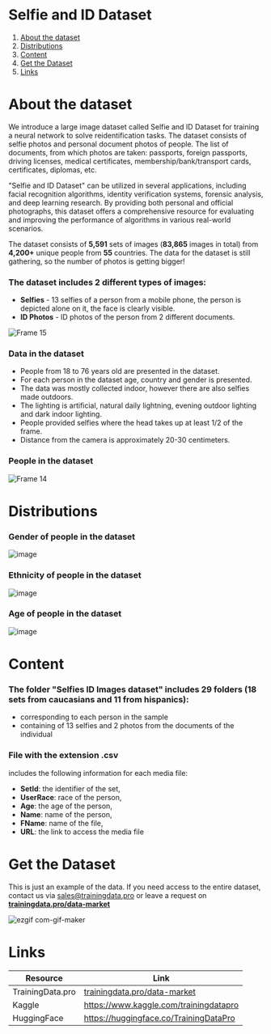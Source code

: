 # Selfie and ID Dataset
1. [ About the dataset ](#about)
2. [ Distributions ](#dist)
3. [ Content ](#cont)
4. [ Get the Dataset ](#getdat)
5. [ Links ](#link)

<a name="about"></a>
# About the dataset
We introduce a large image dataset called Selfie and ID Dataset for training a neural network to solve reidentification tasks. The dataset consists of selfie photos and personal document photos of people. The list of documents, from which photos are taken: passports, foreign passports, driving licenses, medical certificates, membership/bank/transport cards, certificates, diplomas, etc. 

"Selfie and ID Dataset" can be utilized in several applications, including facial recognition algorithms, identity verification systems, forensic analysis, and deep learning research. By providing both personal and official photographs, this dataset offers a comprehensive resource for evaluating and improving the performance of algorithms in various real-world scenarios.

The dataset consists of **5,591** sets of images (**83,865** images in total) from **4,200+** unique people from **55** countries. The data for the dataset is still gathering, so the number of photos is getting bigger!

### The dataset includes 2 different types of images:
- **Selfies** - 13 selfies of a person from a mobile phone, the person is depicted alone on it, the face is clearly visible.
- **ID Photos** - ID photos of the person from 2 different documents.

![Frame 15](https://github.com/Trainingdata-datamarket/Selfie-and-ID-Dataset/assets/113421352/8ba4859b-f857-4f2e-99a7-3341e33409b5)



### Data in the dataset
- People from 18 to 76 years old are presented in the dataset.
- For each person in the dataset age, country and gender is presented.
- The data was mostly collected indoor, however there are also selfies made outdoors.
- The lighting is artificial, natural daily lightning, evening outdoor lighting and dark indoor lighting.
- People provided selfies where the head takes up at least 1/2 of the frame.
- Distance from the camera is approximately 20-30 centimeters.

### People in the dataset
![Frame 14](https://github.com/Trainingdata-datamarket/Selfie-and-ID-Dataset/assets/113421352/c110f979-62fc-4169-86f2-38e4a70caa93)


<a name="dist"></a>
# Distributions

### Gender of people in the dataset

![image](https://github.com/Trainingdata-datamarket/Selfie-and-ID-Dataset/assets/113421352/fbd0f79f-d8f7-44c5-80f5-ddf0fa1fab54)


### Ethnicity of people in the dataset

![image](https://github.com/Trainingdata-datamarket/Selfie-and-ID-Dataset/assets/113421352/1bbe1556-2e94-4033-a186-a03e82d0b1f0)


### Age of people in the dataset

![image](https://github.com/Trainingdata-datamarket/Selfie-and-ID-Dataset/assets/113421352/89e8c00c-614f-4634-93ad-07f236833a2f)


<a name="cont"></a>
# Content
### The folder **"Selfies ID Images dataset"** includes 29 folders (18 sets from caucasians and 11 from hispanics):
- corresponding to each person in the sample
- containing of 13 selfies and 2 photos from the documents of the individual

### File with the extension .csv
includes the following information for each media file:
- **SetId**: the identifier of the set,
- **UserRace**: race of the person,
- **Age**: the age of the person,
- **Name**: name of the person,
- **FName**: name of the file,
- **URL**: the link to access the media file

<a name="getdat"></a>
# Get the Dataset
This is just an example of the data. If you need access to the entire dataset, contact us via [sales@trainingdata.pro](mailto:sales@trainingdata.pro) or leave a request on **[trainingdata.pro/data-market](https://trainingdata.pro/data-market?utm_source=github)**

![ezgif com-gif-maker](https://github.com/Trainingdata-datamarket/Selfie-and-ID-Dataset/assets/113421352/64f60b8b-8674-41cc-8d20-4eeb01c095b8)

<a name="link"></a>
# Links
| Resource | Link |
| --- | --- |
| TrainingData.pro | [trainingdata.pro/data-market](https://trainingdata.pro/data-market?utm_source=github) |
| Kaggle | https://www.kaggle.com/trainingdatapro |
| HuggingFace | https://huggingface.co/TrainingDataPro |

